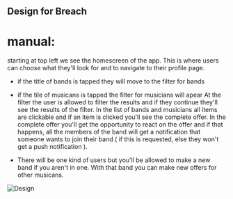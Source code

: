 ## Design for Breach

# manual:

starting at top left we see the homescreen of the app. This is where users can choose what they'll look for and to navigate to their profile page. 
- if the title of bands is tapped they will move to the filter for bands
- if the tile of musicans is tapped the filter for musicians will apear
At the filter the user is allowed to filter the results and if they continue they'll see the results of the filter. In the list of bands and musicians all items are clickable and if an item is clicked you'll see the complete offer. In the complete offer you'll get the opportunity to react on the offer and if that happens, all the members of the band will get a notification that someone wants to join their band ( if this is requested, else they won't get a push notification ). 

- There will be one kind of users but you'll be allowed to make a new band if you aren't in one. With that band you can make new offers for other musicans.

![Design](https://user-images.githubusercontent.com/47153142/58806477-8af18f80-8616-11e9-9dc0-839d7c4421a5.png)
